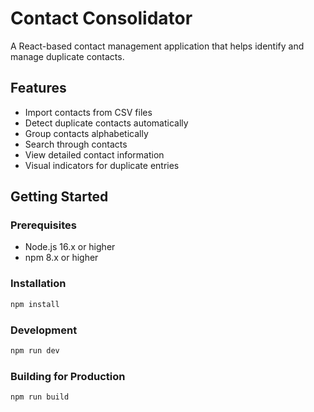 # Contact Consolidator

A React-based contact management application that helps identify and manage duplicate contacts.

## Features
- Import contacts from CSV files
- Detect duplicate contacts automatically
- Group contacts alphabetically
- Search through contacts
- View detailed contact information
- Visual indicators for duplicate entries

## Getting Started

### Prerequisites
- Node.js 16.x or higher
- npm 8.x or higher

### Installation
```bash
npm install
```

### Development
```bash
npm run dev
```

### Building for Production
```bash
npm run build
```
